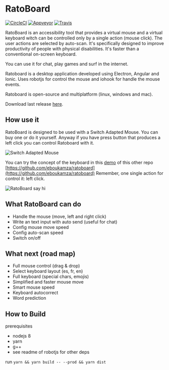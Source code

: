 # RatoBoard

[![CircleCI](https://circleci.com/gh/eboukamza/ratoboard-desktop/tree/master.svg?style=shield)](https://circleci.com/gh/eboukamza/ratoboard-desktop/tree/master)
[![Appveyor](https://ci.appveyor.com/api/projects/status/12jp45s86xu26y5u/branch/master?svg=true)](https://ci.appveyor.com/project/eboukamza/ratoboard-desktop/branch/master)
[![Travis](https://travis-ci.org/eboukamza/ratoboard-desktop.svg?branch=master)](https://travis-ci.org/eboukamza/ratoboard-desktop)

 RatoBoard is an accessibility tool that provides a virtual mouse and a virtual keyboard witch can be controlled only by a single action (mouse click).
 The user actions are selected by auto-scan. It's specifically designed to improve productivity of people with physical disabilities.
 It's faster than a conventional on-screen keyboard.
 
 You can use it for chat, play games and surf in the internet.

 Ratoboard is a desktop application developed using Electron, Angular and Ionic.
 Uses robotjs for control the mouse and iohook for handle the mouse events.
 
 Ratoboard is open-source and multiplatform (linux, windows and mac).

 Download last release [here](https://github.com/eboukamza/ratoboard-desktop/releases).

How use it
---

 RatoBoard is designed to be used with a Switch Adapted Mouse. You can buy one or do it yourself.
 Anyway if you have press button that produces a left click you can control Ratoboard with it.

 ![Switch Adapted Mouse](https://storage.googleapis.com/ratoboard/switch-adapted-mouse.jpg)


 You can try the concept of the keyboard in this [demo](https://eboukamza.github.io/ratoboard/) of this other repo [https://github.com/eboukamza/ratoboard](https://github.com/eboukamza/ratoboard)
 Remember, one single action for control it: left click.

 ![RatoBoard say hi](https://storage.googleapis.com/ratoboard/ratoboard-say-hi.gif)

What RatoBoard can do
-----
- Handle the mouse (move, left and right click)
- Write an text input with auto send (useful for chat)
- Config mouse move speed
- Config auto-scan speed
- Switch on/off

What next (road map)
--
- Full mouse control (drag & drop)
- Select keyboard layout (es, fr, en)
- Full keyboard (special chars, emojis)
- Simplified and faster mouse move
- Smart mouse speed
- Keyboard autocorrect
- Word prediction

How to Build
-----------
prerequisites 

 - nodejs 8
 - yarn
 - g++
 - see readme of robotjs for other deps

run `yarn && yarn build -- --prod && yarn dist`
